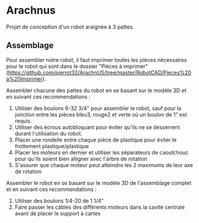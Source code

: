 # Arachnus
Projet de conception d'un robot araignée à 3 pattes.

## Assemblage

Pour assembler notre robot, il faut imprimer toutes les pièces nécessaires pour le robot qui sont dans le dossier "Pièces à imprimer" (https://github.com/pierrot32/ArachnUS/tree/master/RobotCAD/Pieces%20a%20imprimer).

Assembler chacune des pattes du robot en se basant sur le modèle 3D et en suivant ces recommendations :
1. Utiliser des boulons 6-32 3/4" pour assembler le robot, sauf pour la jonction entre les pièces bleu3, rouge2 et verte où un boulon de 1" est requis.
2. Utiliser des écrous autobloquant pour éviter qu'ils ne se desserrent durant l'utilisation du robot.
3. Placer une rondelle entre chaque pièce de plastique pour éviter le frottement plastique/plastique
4. Placer les moteurs en dernier et utiliser les séparateurs de caoutchouc pour qu'ils soient bien alligner avec l'arbre de rotation
5. S'assurer que chaque moteur peut atteindre les 2 maximums de leur axe de rotation

Assembler le robot en se basant sur le modèle 3D de l'assemblage complet et en suivant ces recommendations :
1. Utiliser des boulons 1/4-20 de 1 1/4"
2. Faire passer les câbles des différents moteurs dans la cavité centrale avant de placer le support à cartes
